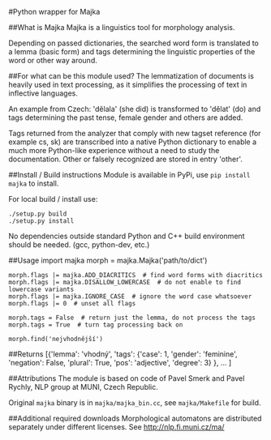 #Python wrapper for Majka

##What is Majka
Majka is a linguistics tool for morphology analysis.

Depending on passed dictionaries, the searched word form is translated to a lemma (basic form) and tags determining the linguistic properties of the word or other way around.

##For what can be this module used?
The lemmatization of documents is heavily used in text processing, as it simplifies the processing of text in inflective languages.

An example from Czech: 'dělala' (she did) is transformed to 'dělat' (do) and tags determining the past tense, female gender and others are added.

Tags returned from the analyzer that comply with new tagset reference (for example cs, sk) are transcribed into a native Python dictionary to enable a much more Python-like experience without a need to study the documentation. Other or falsely recognized are stored in entry 'other'.

##Install / Build instructions
Module is available in PyPi, use `pip install majka` to install.

For local build / install use:

    ./setup.py build
    ./setup.py install

No dependencies outside standard Python and C++ build environment should be needed. (gcc, python-dev, etc.)

##Usage
    import majka
    morph = majka.Majka('path/to/dict')

    morph.flags |= majka.ADD_DIACRITICS  # find word forms with diacritics
    morph.flags |= majka.DISALLOW_LOWERCASE  # do not enable to find lowercase variants
    morph.flags |= majka.IGNORE_CASE  # ignore the word case whatsoever
    morph.flags |= 0  # unset all flags

    morph.tags = False  # return just the lemma, do not process the tags
    morph.tags = True  # turn tag processing back on

    morph.find('nejvhodnější')

##Returns
    [{'lemma': 'vhodný',
      'tags': {'case': 1,
               'gender': 'feminine',
               'negation': False,
               'plural': True,
               'pos': 'adjective',
               'degree': 3}
     },
    ...
    ]

##Attributions
The module is based on code of Pavel Smerk and Pavel Rychly, NLP group at MUNI, Czech Republic.

Original `majka` binary is in `majka/majka_bin.cc`, see `majka/Makefile` for build.

##Additional required downloads
Morphological automatons are distributed separately under different licenses.
See http://nlp.fi.muni.cz/ma/
